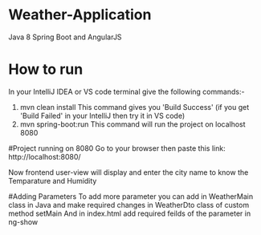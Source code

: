 # Weather-Application
Java 8 Spring Boot and AngularJS 

# How to run
In your IntelliJ IDEA or VS code terminal give the following commands:-
1) mvn clean install
   This command gives you 'Build Success' (if you get 'Build Failed' in your IntelliJ then try it in VS code)
2) mvn spring-boot:run
   This command will run the project on localhost 8080

#Project running on 8080
Go to your browser then paste this link: http://localhost:8080/

Now frontend user-view will display and enter the city name to know the Temparature and Humidity

#Adding Parameters
To add more parameter you can add in WeatherMain class in Java and make required changes in WeatherDto class of custom method setMain
And in index.html add required feilds of the parameter in ng-show

